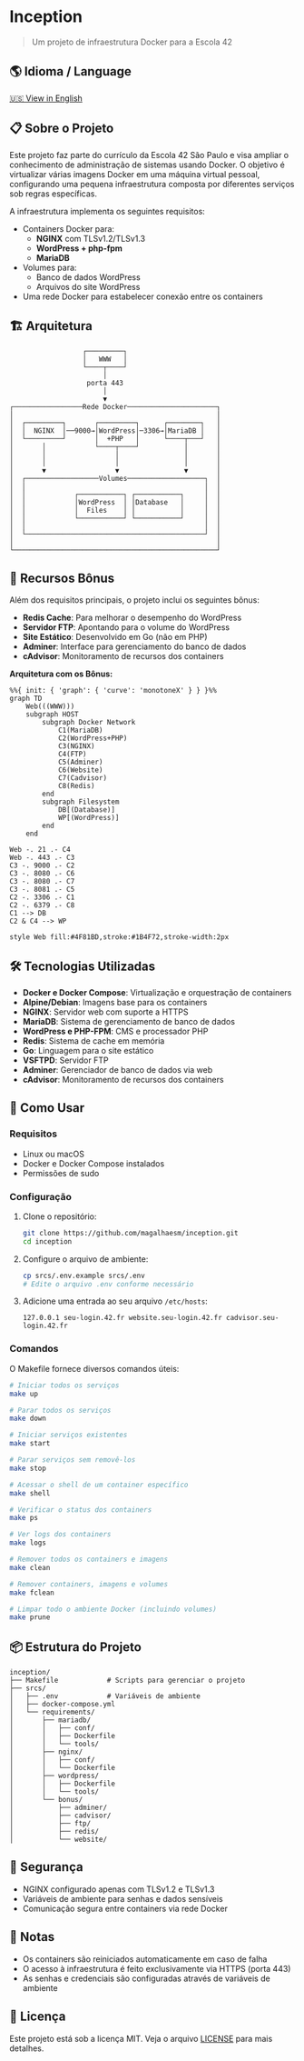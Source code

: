 # Inception
> Um projeto de infraestrutura Docker para a Escola 42

## 🌎 Idioma / Language
[🇺🇸 View in English](README.md)

## 📋 Sobre o Projeto

Este projeto faz parte do currículo da Escola 42 São Paulo e visa ampliar o conhecimento de administração de sistemas usando Docker. O objetivo é virtualizar várias imagens Docker em uma máquina virtual pessoal, configurando uma pequena infraestrutura composta por diferentes serviços sob regras específicas.

A infraestrutura implementa os seguintes requisitos:

- Containers Docker para:
  - **NGINX** com TLSv1.2/TLSv1.3
  - **WordPress + php-fpm**
  - **MariaDB**
- Volumes para:
  - Banco de dados WordPress
  - Arquivos do site WordPress
- Uma rede Docker para estabelecer conexão entre os containers

## 🏗️ Arquitetura

```
                  ┌─────────┐
                  │   WWW   │
                  └────┬────┘
                       │
                   porta 443
                       │
                       ▼
┌─────────────────Rede Docker──────────────────────┐
│                                                  │
│  ┌─────────┐       ┌─────────┐      ┌────────┐   │
│  │  NGINX  │──9000→│WordPress│─3306→│MariaDB │   │
│  └─────────┘       │  +PHP   │      └────┬───┘   │
│       │            └────┬────┘           │       │
│       │                 │                │       │
│       │                 │                │       │
│       ▼                 ▼                ▼       │
│  ┌──────────────────Volumes───────────────────┐  │
│  │                                            │  │
│  │            ┌───────────┐ ┌───────────┐     │  │
│  │            │WordPress  │ │Database   │     │  │
│  │            │  Files    │ │           │     │  │
│  │            └───────────┘ └───────────┘     │  │
│  │                                            │  │
│  └────────────────────────────────────────────┘  │
│                                                  │
└──────────────────────────────────────────────────┘
```

## 🚀 Recursos Bônus

Além dos requisitos principais, o projeto inclui os seguintes bônus:

- **Redis Cache**: Para melhorar o desempenho do WordPress
- **Servidor FTP**: Apontando para o volume do WordPress
- **Site Estático**: Desenvolvido em Go (não em PHP)
- **Adminer**: Interface para gerenciamento do banco de dados
- **cAdvisor**: Monitoramento de recursos dos containers

**Arquitetura com os Bônus:**

```mermaid
%%{ init: { 'graph': { 'curve': 'monotoneX' } } }%%
graph TD
    Web(((WWW)))
    subgraph HOST
        subgraph Docker Network
            C1(MariaDB)
            C2(WordPress+PHP)
            C3(NGINX)
            C4(FTP)
            C5(Adminer)
            C6(Website)
            C7(Cadvisor)
            C8(Redis)
        end
        subgraph Filesystem
            DB[(Database)]
            WP[(WordPress)]
        end
    end

Web -. 21 .- C4
Web -. 443 .- C3
C3 -. 9000 .- C2
C3 -. 8080 .- C6
C3 -. 8080 .- C7
C3 -. 8081 .- C5
C2 -. 3306 .- C1
C2 -. 6379 .- C8
C1 --> DB
C2 & C4 --> WP

style Web fill:#4F81BD,stroke:#1B4F72,stroke-width:2px
```

## 🛠 Tecnologias Utilizadas

- **Docker e Docker Compose**: Virtualização e orquestração de containers
- **Alpine/Debian**: Imagens base para os containers
- **NGINX**: Servidor web com suporte a HTTPS
- **MariaDB**: Sistema de gerenciamento de banco de dados
- **WordPress e PHP-FPM**: CMS e processador PHP
- **Redis**: Sistema de cache em memória
- **Go**: Linguagem para o site estático
- **VSFTPD**: Servidor FTP
- **Adminer**: Gerenciador de banco de dados via web
- **cAdvisor**: Monitoramento de recursos dos containers

## 🔧 Como Usar

### Requisitos

- Linux ou macOS
- Docker e Docker Compose instalados
- Permissões de sudo

### Configuração

1. Clone o repositório:
   ```bash
   git clone https://github.com/magalhaesm/inception.git
   cd inception
   ```

2. Configure o arquivo de ambiente:
   ```bash
   cp srcs/.env.example srcs/.env
   # Edite o arquivo .env conforme necessário
   ```

3. Adicione uma entrada ao seu arquivo `/etc/hosts`:
   ```
   127.0.0.1 seu-login.42.fr website.seu-login.42.fr cadvisor.seu-login.42.fr
   ```

### Comandos

O Makefile fornece diversos comandos úteis:

```bash
# Iniciar todos os serviços
make up

# Parar todos os serviços
make down

# Iniciar serviços existentes
make start

# Parar serviços sem removê-los
make stop

# Acessar o shell de um container específico
make shell

# Verificar o status dos containers
make ps

# Ver logs dos containers
make logs

# Remover todos os containers e imagens
make clean

# Remover containers, imagens e volumes
make fclean

# Limpar todo o ambiente Docker (incluindo volumes)
make prune
```

## 📦 Estrutura do Projeto

```
inception/
├── Makefile            # Scripts para gerenciar o projeto
├── srcs/
│   ├── .env            # Variáveis de ambiente
│   ├── docker-compose.yml
│   └── requirements/
│       ├── mariadb/
│       │   ├── conf/
│       │   ├── Dockerfile
│       │   └── tools/
│       ├── nginx/
│       │   ├── conf/
│       │   └── Dockerfile
│       ├── wordpress/
│       │   ├── Dockerfile
│       │   └── tools/
│       └── bonus/
│           ├── adminer/
│           ├── cadvisor/
│           ├── ftp/
│           ├── redis/
│           └── website/
```

## 🔐 Segurança

- NGINX configurado apenas com TLSv1.2 e TLSv1.3
- Variáveis de ambiente para senhas e dados sensíveis
- Comunicação segura entre containers via rede Docker

## 📝 Notas

- Os containers são reiniciados automaticamente em caso de falha
- O acesso à infraestrutura é feito exclusivamente via HTTPS (porta 443)
- As senhas e credenciais são configuradas através de variáveis de ambiente

## 📄 Licença

Este projeto está sob a licença MIT. Veja o arquivo [LICENSE](LICENSE) para mais detalhes.
